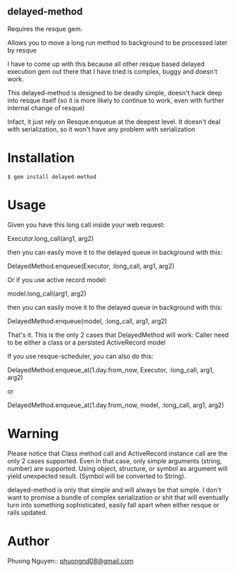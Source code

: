 delayed-method
---------------

Requires the resque gem.

Allows you to move a long run method to background to be processed later by resque

I have to come up with this because all other resque based delayed execution gem out there that I have tried is complex, buggy and doesn't work.

This delayed-method is designed to be deadly simple, doesn't hack deep into resque itself (so it is more likely to continue to work, even with further internal change of resque)

Infact, it just rely on Resque.enqueue at the deepest level. It doesn't deal with serialization, so it won't have any problem with serialization

Installation
============

    $ gem install delayed-method


Usage
============

  Given you have this long call inside your web request:

Executor.long_call(arg1, arg2)

  then you can easily move it to the delayed queue in background with this:

DelayedMethod.enqueue(Executor, :long_call, arg1, arg2)

  Or if you use active record model:

model.long_call(arg1, arg2)

  then you can easily move it to the delayed queue in background with this:

DelayedMethod.enqueue(model, :long_call, arg1, arg2)

That's it. This is the only 2 cases that DelayedMethod will work: Caller
need to be either a class or a persisted ActiveRecord model

If you use resque-scheduler, you can also do this:

  DelayedMethod.enqueue_at(1.day.from_now, Executor, :long_call, arg1, arg2)

or

  DelayedMethod.enqueue_at(1.day.from_now, model, :long_call, arg1, arg2)

Warning
===========

Please notice that Class method call and ActiveRecord instance call are the only 2 cases supported.
Even in that case, only simple arguments (string, number) are supported.
Using object, structure, or symbol as argument will yield unexpected result. (Symbol will be converted to String).

delayed-method is only that simple and will always be that simple.
I don't want to promise a bundle of complex serialization or shit that will eventually turn into something sophisticated, easily fall apart when either resque or rails updated.

Author
=====

Phuong Nguyen:: phuongnd08@gmail.com
